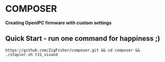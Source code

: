 # COMPOSER

**Creating OpenIPC firmware with custom settings**


## Quick Start - run one command for happiness ;)

```
https://github.com/ZigFisher/composer.git && cd composer && ./stapler.sh t31_vixand
```
